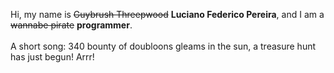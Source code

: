 Hi, my name is ~~Guybrush Threepwood~~ **Luciano Federico Pereira**, and I am a ~~wannabe pirate~~ **programmer**.<br><br>A short song: 340 bounty of doubloons gleams in the sun, a treasure hunt has just begun! Arrr!
